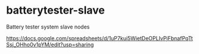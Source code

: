 # batterytester-slave
Battery tester system slave nodes

https://docs.google.com/spreadsheets/d/1uP7kui5WietDeOPLIvPjFbnafPqTtSsj_OHho0v1pYM/edit?usp=sharing

